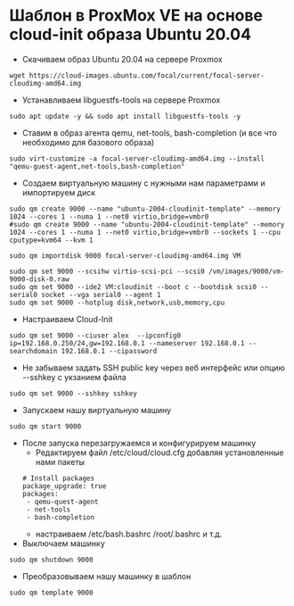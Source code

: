 # Шаблон в ProxMox VE на основе cloud-init образа Ubuntu 20.04

- Скачиваем образ Ubuntu 20.04 на сервере Proxmox
```
wget https://cloud-images.ubuntu.com/focal/current/focal-server-cloudimg-amd64.img
```
- Устанавливаем libguestfs-tools на сервере Proxmox
```
sudo apt update -y && sudo apt install libguestfs-tools -y
```
- Ставим в образ агента qemu, net-tools, bash-completion (и все что необходимо для базового образа)
```
sudo virt-customize -a focal-server-cloudimg-amd64.img --install "qemu-guest-agent,net-tools,bash-completion"
```
- Создаем виртуальную машину с нужными нам параметрами и импортируем диск
```
sudo qm create 9000 --name "ubuntu-2004-cloudinit-template" --memory 1024 --cores 1 --numa 1 --net0 virtio,bridge=vmbr0
#sudo qm create 9000 --name "ubuntu-2004-cloudinit-template" --memory 1024 --cores 1 --numa 1 --net0 virtio,bridge=vmbr0 --sockets 1 --cpu cputype=kvm64 --kvm 1

sudo qm importdisk 9000 focal-server-cloudimg-amd64.img VM

sudo qm set 9000 --scsihw virtio-scsi-pci --scsi0 /vm/images/9000/vm-9000-disk-0.raw
sudo qm set 9000 --ide2 VM:cloudinit --boot c --bootdisk scsi0 --serial0 socket --vga serial0 --agent 1
sudo qm set 9000 --hotplug disk,network,usb,memory,cpu
```
- Настраиваем Cloud-Init
```
sudo qm set 9000 --ciuser alex  --ipconfig0 ip=192.168.0.250/24,gw=192.168.0.1 --nameserver 192.168.0.1 --searchdomain 192.168.0.1 --cipassword
```
   - Не забываем задать SSH public key через веб интерфейс или опцию --sshkey с укзанием файла
   ```
   sudo qm set 9000 --sshkey sshkey
   ```
- Запускаем нашу виртуальную машину
```
sudo qm start 9000
```
- После запуска перезагружаемся и конфигурируем машинку
   - Редактируем файл /etc/cloud/cloud.cfg добавляя установленные нами пакеты
	~~~
	# Install packages
	package_upgrade: true
	packages:
	 - qemu-quest-agent
	 - net-tools
	 - bash-completion
	~~~
	- настраиваем /etc/bash.bashrc /root/.bashrc и т.д.
- Выключаем машинку
```
sudo qm shutdown 9000
```
- Преобразовываем нашу машинку в шаблон
```
sudo qm template 9000
```